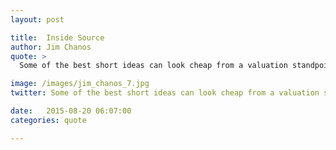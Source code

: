 ```yaml
---
layout: post

title:  Inside Source
author: Jim Chanos
quote: >
  Some of the best short ideas can look cheap from a valuation standpoint.

image: /images/jim_chanos_7.jpg
twitter: Some of the best short ideas can look cheap from a valuation standpoint. Jim Chanos http://quotes.stockflare.com/

date:   2015-08-20 06:07:00
categories: quote

---
```


